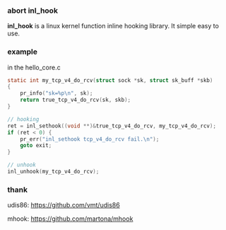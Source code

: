 ### abort inl_hook

**inl_hook** is a linux kernel function inline hooking library. It simple easy to use.

### example

in the hello_core.c

```c
static int my_tcp_v4_do_rcv(struct sock *sk, struct sk_buff *skb)
{
	pr_info("sk=%p\n", sk);
	return true_tcp_v4_do_rcv(sk, skb);
}

// hooking
ret = inl_sethook((void **)&true_tcp_v4_do_rcv, my_tcp_v4_do_rcv);
if (ret < 0) {
	pr_err("inl_sethook tcp_v4_do_rcv fail.\n");
	goto exit;
}

// unhook
inl_unhook(my_tcp_v4_do_rcv);
```

### thank

udis86: https://github.com/vmt/udis86

mhook: https://github.com/martona/mhook

